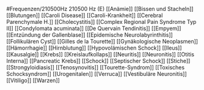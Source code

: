 #Frequenzen/210500Hz
210500 Hz (E)
[[Anämie]]
[[Bissen und Stacheln]]
[[Blutungen]]
[[Caroli Disease]]
[[Caroli-Krankheit]]
[[Cerebral Parenchymale H.]]
[[Cholecystitis]]
[[Complex Regional Pain Syndrome Typ II]]
[[Condylomata acuminata]]
[[De Quervain Tendinitis]]
[[Empyem]]
[[Entzündung der Gallenblase]]
[[Epidemische Neurolabyrinthitis]]
[[Follikulären Cyst]]
[[Gilles de la Tourette]]
[[Gynäkologische Neoplasmen]]
[[Hämorrhagie]]
[[Hirnblutung]]
[[Hypovolämischen Schock]]
[[Ileus]]
[[Kausalgie]]
[[Krebs]]
[[Kreislaufkollaps]]
[[Neuritis]]
[[Neuronitis]]
[[Otitis Interna]]
[[Pancreatic Krebs]]
[[Schock]]
[[Septischer Schock]]
[[Stiche]]
[[Strongyloidiasis]]
[[Tenosynovitis]]
[[Tourette-Syndrom]]
[[Toxisches Schocksyndrom]]
[[Urogenitalen]]
[[Verruca]]
[[Vestibuläre Neuronitis]]
[[Vitiligo]]
[[Warzen]]